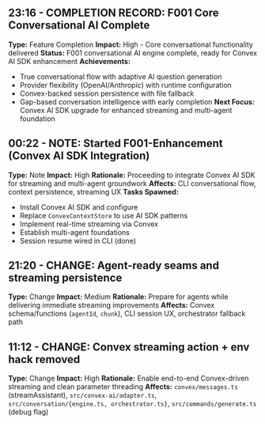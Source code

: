 ## 23:16 - COMPLETION RECORD: F001 Core Conversational AI Complete
**Type:** Feature Completion
**Impact:** High - Core conversational functionality delivered
**Status:** F001 conversational AI engine complete, ready for Convex AI SDK enhancement
**Achievements:**
- True conversational flow with adaptive AI question generation
- Provider flexibility (OpenAI/Anthropic) with runtime configuration
- Convex-backed session persistence with file fallback
- Gap-based conversation intelligence with early completion
**Next Focus:** Convex AI SDK upgrade for enhanced streaming and multi-agent foundation

## 00:22 - NOTE: Started F001-Enhancement (Convex AI SDK Integration)
**Type:** Note
**Impact:** High
**Rationale:** Proceeding to integrate Convex AI SDK for streaming and multi-agent groundwork
**Affects:** CLI conversational flow, context persistence, streaming UX
**Tasks Spawned:**
- Install Convex AI SDK and configure
- Replace `ConvexContextStore` to use AI SDK patterns
- Implement real-time streaming via Convex
- Establish multi-agent foundations
- Session resume wired in CLI (done)

## 21:20 - CHANGE: Agent-ready seams and streaming persistence
**Type:** Change
**Impact:** Medium
**Rationale:** Prepare for agents while delivering immediate streaming improvements
**Affects:** Convex schema/functions (`agentId`, `chunk`), CLI session UX, orchestrator fallback path

## 11:12 - CHANGE: Convex streaming action + env hack removed
**Type:** Change
**Impact:** High
**Rationale:** Enable end-to-end Convex-driven streaming and clean parameter threading
**Affects:** `convex/messages.ts` (streamAssistant), `src/convex-ai/adapter.ts`, `src/conversation/{engine.ts, orchestrator.ts}`, `src/commands/generate.ts` (debug flag)


